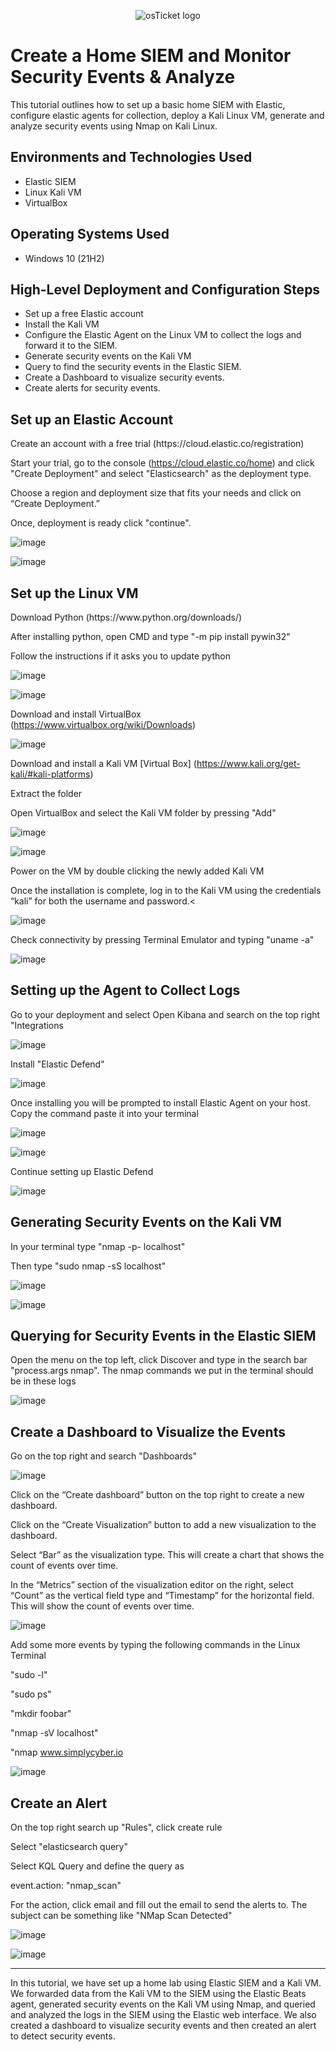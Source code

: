 <p align="center"><img src="https://images.contentstack.io/v3/assets/bltefdd0b53724fa2ce/blt0a8f8d63938463bc/5d01b52bae9baaf01450ac67/introducing-elastic-siem-2.png" alt="osTicket logo"/></p>

<h1>Create a Home SIEM and Monitor Security Events & Analyze</h1>
This tutorial outlines how to set up a basic home SIEM with Elastic, configure elastic agents for collection, deploy a Kali Linux VM, generate and analyze security events using Nmap on Kali Linux.<br/>

<h2>Environments and Technologies Used</h2>

- Elastic SIEM
- Linux Kali VM
- VirtualBox

<h2>Operating Systems Used </h2>

- Windows 10</b> (21H2)

<h2>High-Level Deployment and Configuration Steps</h2>

- Set up a free Elastic account
- Install the Kali VM
- Configure the Elastic Agent on the Linux VM to collect the logs and forward it to the SIEM.
- Generate security events on the Kali VM
- Query to find the security events in the Elastic SIEM.
- Create a Dashboard to visualize security events.
- Create alerts for security events.

<h2>Set up an Elastic Account</h2>

<p>Create an account with a free trial (https://cloud.elastic.co/registration) 

Start your trial, go to the console (https://cloud.elastic.co/home) and click "Create Deployment" and select "Elasticsearch" as the deployment type.

Choose a region and deployment size that fits your needs and click on “Create Deployment.”

Once, deployment is ready click "continue".</p>

![image](https://github.com/user-attachments/assets/5c7e3b27-bf55-4e4f-8024-afc6a8909fd7)

![image](https://github.com/user-attachments/assets/c4bbe33b-ea84-4ee7-afe4-a2cf2755f1e7)

<h2>Set up the Linux VM</h2>

<p>Download Python (https://www.python.org/downloads/)

After installing python, open CMD and type "-m pip install pywin32"

Follow the instructions if it asks you to update python 

![image](https://github.com/user-attachments/assets/c3a444fe-f4e9-4cb1-badf-2b22993e31f8)

![image](https://github.com/user-attachments/assets/0fb66df7-c010-401c-9e09-cfb60c6f2612)

Download and install VirtualBox (https://www.virtualbox.org/wiki/Downloads) 

![image](https://github.com/user-attachments/assets/cea07642-dfd3-4b25-9f09-f089d8c0aab9)

Download and install a Kali VM [Virtual Box] (https://www.kali.org/get-kali/#kali-platforms)

Extract the folder

Open VirtualBox and select the Kali VM folder by pressing "Add"</p>

![image](https://github.com/user-attachments/assets/0972746d-173e-43e2-8cdd-ec75ae0ed4ea)

![image](https://github.com/user-attachments/assets/2dcbfc61-1539-4d28-b875-2b1edcb420b7)

<p>Power on the VM by double clicking the newly added Kali VM

Once the installation is complete, log in to the Kali VM using the credentials “kali” for both the username and password.<</p>

![image](https://github.com/user-attachments/assets/fef8e0f3-da18-40d8-9b79-d32c8eb3ae2f)

<p>Check connectivity by pressing Terminal Emulator and typing "uname -a"</p>

![image](https://github.com/user-attachments/assets/de8a0e2b-f777-4ad5-ae8f-e874fbde9122)

<h2>Setting up the Agent to Collect Logs</h2>

<p>Go to your deployment and select Open Kibana and search on the top right "Integrations</p>

![image](https://github.com/user-attachments/assets/f59a75a8-72a3-47d2-a1ec-46826ea1c5fc)

<p>Install "Elastic Defend"</p>

![image](https://github.com/user-attachments/assets/cffef0c0-c032-46ec-82cd-0c29c456523d)

<p>Once installing you will be prompted to install Elastic Agent on your host. Copy the command paste it into your terminal</p>

![image](https://github.com/user-attachments/assets/259c9574-25be-42a0-8387-5da9d2c3d353)

![image](https://github.com/user-attachments/assets/99006267-0590-4b0e-93a1-3cdd88a1232a)

<p>Continue setting up Elastic Defend</p>

![image](https://github.com/user-attachments/assets/63c2f8f7-dc3f-4600-8d4b-27f8a24f5fde)

<h2>Generating Security Events on the Kali VM</h2>

<p>In your terminal type "nmap -p- localhost"

Then type "sudo nmap -sS localhost"</p>

![image](https://github.com/user-attachments/assets/dc03e700-e577-4639-976d-3ebe397d82a4)

![image](https://github.com/user-attachments/assets/211dc5a2-68fb-4eef-897a-75ba3853238b)

<h2>Querying for Security Events in the Elastic SIEM</h2>

<p>Open the menu on the top left, click Discover and type in the search bar "process.args nmap". The nmap commands we put in the terminal should be in these logs</p>

![image](https://github.com/user-attachments/assets/151278b5-808b-4d17-909f-61f8192a2765)

<h2>Create a Dashboard to Visualize the Events</h2>

<p>Go on the top right and search "Dashboards"</p>

![image](https://github.com/user-attachments/assets/0eba3c0e-7b12-4bef-b43b-d933a9626270)

<p>Click on the “Create dashboard” button on the top right to create a new dashboard.

Click on the “Create Visualization” button to add a new visualization to the dashboard.

Select “Bar” as the visualization type. This will create a chart that shows the count of events over time.

In the “Metrics” section of the visualization editor on the right, select “Count” as the vertical field type and “Timestamp” for the horizontal field. This will show the count of events over time.</p>

![image](https://github.com/user-attachments/assets/1be6fde3-177a-4a27-b38b-76da03c3e879)

<p>Add some more events by typing the following commands in the Linux Terminal

"sudo -l"

"sudo ps"

"mkdir foobar"

"nmap -sV localhost"

"nmap www.simplycyber.io</p>

![image](https://github.com/user-attachments/assets/138896ce-d951-4dbf-a5df-8b0b0b72380a)

<h2>Create an Alert</h2>

<p>On the top right search up "Rules", click create rule

Select "elasticsearch query"

Select KQL Query and define the query as

event.action: "nmap_scan"

For the action, click email and fill out the email to send the alerts to. The subject can be something like "NMap Scan Detected"</p>

![image](https://github.com/user-attachments/assets/76d1b9ab-877c-42bf-9a6c-fb5df261fbdd)

![image](https://github.com/user-attachments/assets/e1d0ca59-3f36-40ec-a536-70e852d50201)

<hr>

<p>In this tutorial, we have set up a home lab using Elastic SIEM and a Kali VM. We forwarded data from the Kali VM to the SIEM using the Elastic Beats agent, generated security events on the Kali VM using Nmap, and queried and analyzed the logs in the SIEM using the Elastic web interface. We also created a dashboard to visualize security events and then created an alert to detect security events.</p>

